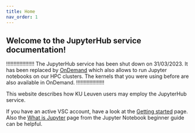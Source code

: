 ```yaml
---
title: Home
nav_order: 1
---
```


## Welcome to the JupyterHub service documentation!

!!!!!!!!!!!!!!!!!!!
The JupyterHub service has been shut down on 31/03/2023. It has been replaced by [OnDemand](
https://ondemand.hpc.kuleuven.be) which also allows to run Jupyter notebooks on our HPC clusters.
The kernels that you were using before are also available in OnDemand.
!!!!!!!!!!!!!!!!!!!

This website describes how KU Leuven users may employ the JupyterHub service.

If you have an active VSC account, have a look at the [Getting started](
./getting_started) page. Also the [What is Jupyter](
https://jupyter-notebook-beginner-guide.readthedocs.io/en/latest/what_is_jupyter.html)
page from the Jupyter Notebook beginner guide can be helpful.

